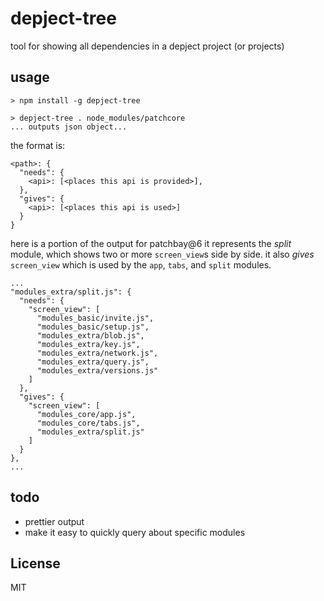 # depject-tree

tool for showing all dependencies in a depject project (or projects)

## usage

```
> npm install -g depject-tree

> depject-tree . node_modules/patchcore
... outputs json object...
```
the format is:
```
<path>: {
  "needs": {
    <api>: [<places this api is provided>],
  },
  "gives": {
    <api>: [<places this api is used>]
  }
}
```

here is a portion of the output for patchbay@6
it represents the _split_ module, which shows two or more
`screen_view`s side by side. it also _gives_ `screen_view`
which is used by the `app`, `tabs`, and `split` modules.
```
...
"modules_extra/split.js": {
  "needs": {
    "screen_view": [
      "modules_basic/invite.js",
      "modules_basic/setup.js",
      "modules_extra/blob.js",
      "modules_extra/key.js",
      "modules_extra/network.js",
      "modules_extra/query.js",
      "modules_extra/versions.js"
    ]
  },
  "gives": {
    "screen_view": [
      "modules_core/app.js",
      "modules_core/tabs.js",
      "modules_extra/split.js"
    ]
  }
},
...
```


## todo

* prettier output
* make it easy to quickly query about specific modules

## License

MIT

